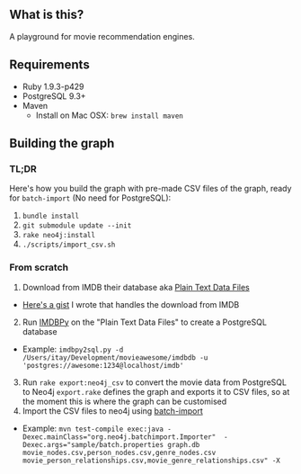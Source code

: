 ## What is this?

A playground for movie recommendation engines.

## Requirements

* Ruby 1.9.3-p429
* PostgreSQL 9.3+
* Maven
  - Install on Mac OSX: `brew install maven`

## Building the graph

### TL;DR

Here's how you build the graph with pre-made CSV files of the graph, ready for 
`batch-import` (No need for PostgreSQL):

1. `bundle install`
2. `git submodule update --init`
3. `rake neo4j:install`
4. `./scripts/import_csv.sh`

### From scratch

1. Download from IMDB their database aka [Plain Text Data 
Files](http://www.imdb.com/interfaces)
  - [Here's a gist](https://gist.github.com/itayadler/7032229) I wrote that handles the download from IMDB
2. Run [IMDBPy](http://imdbpy.sourceforge.net/) on the "Plain Text Data Files" to create a PostgreSQL database
  - Example: `imdbpy2sql.py -d /Users/itay/Development/movieawesome/imdbdb -u 'postgres://awesome:1234@localhost/imdb'`
3. Run `rake export:neo4j_csv` to convert the movie data from PostgreSQL to Neo4j
`export.rake` defines the graph and exports it to CSV files, so at the moment this is where
the graph can be customised
4. Import the CSV files to neo4j using [batch-import](https://github.com/jexp/batch-import)
  - Example: 
  `mvn test-compile exec:java -Dexec.mainClass="org.neo4j.batchimport.Importer" 
  -Dexec.args="sample/batch.properties graph.db 
  movie_nodes.csv,person_nodes.csv,genre_nodes.csv 
  movie_person_relationships.csv,movie_genre_relationships.csv" -X`
